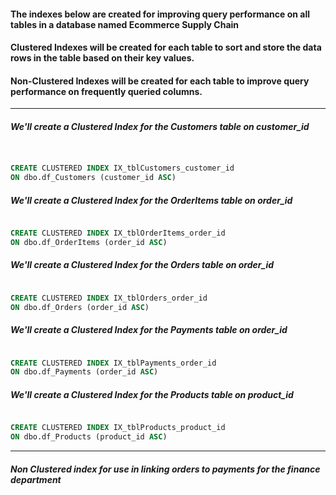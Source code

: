 #### The indexes below are created for improving query performance on all tables in a database named Ecommerce Supply Chain

#### Clustered Indexes will be created for each table to sort and store the data rows in the table based on their key values.
#### Non-Clustered Indexes will be created for each table to improve query performance on frequently queried columns.

---

##### We'll create a Clustered Index for the Customers table on customer_id

```sql


CREATE CLUSTERED INDEX IX_tblCustomers_customer_id
ON dbo.df_Customers (customer_id ASC)

```

##### We'll create a Clustered Index for the OrderItems table on order_id

```sql

CREATE CLUSTERED INDEX IX_tblOrderItems_order_id
ON dbo.df_OrderItems (order_id ASC)

```

##### We'll create a Clustered Index for the Orders table on order_id

```sql

CREATE CLUSTERED INDEX IX_tblOrders_order_id
ON dbo.df_Orders (order_id ASC)

```

##### We'll create a Clustered Index for the Payments table on order_id

```sql

CREATE CLUSTERED INDEX IX_tblPayments_order_id
ON dbo.df_Payments (order_id ASC)

```

##### We'll create a Clustered Index for the Products table on product_id

```sql

CREATE CLUSTERED INDEX IX_tblProducts_product_id
ON dbo.df_Products (product_id ASC)

```

---

##### Non Clustered index for use in linking orders to payments for the finance department 

```sql

